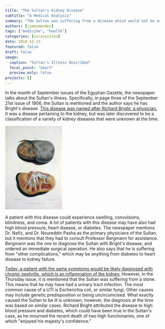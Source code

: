 ```yaml
---
title: "The Sultan's Kidney Disease"
subtitle: "A Medical Analysis"
summary: "THe Sultan was suffering from a disease which would not be as serious today"
authors: [jimmymendez]
tags: ["medicine", "health"]
categories: [curiosities]
date: 2019-12-13
featured: false
draft: false
image:
  caption: "Sultan's Illness Described"
  focal_point: "Smart"
  preview_only: false
projects: []
---
```

In the month of September issues of the Egyptian Gazette, the newspaper talks about the Sultan&#39;s illness. Specifically, in page three of the September 21st issue of 1906, the Sultan is mentioned and the author says he has Bright&#39;s disease. [This disease was named after Richard Bright, a physician.](https://en.wikipedia.org/wiki/Bright%27s_disease) It was a disease pertaining to the kidney, but was later discovered to be a classification of a variety of kidney diseases that were unknown at the time.

![Brights-Disease](kidney.jpg "A kidney with Bright's Disease")

A patient with this disease could experience swelling, convulsions, blindness, and coma. A lot of patients with this disease may have also had high blood pressure, heart disease, or diabetes. The newspaper mentions Dr. Nafiz, and Dr. Noureddin Pasha as the primary physicians of the Sultan, but it mentions that they had to consult Professor Bergmann for assistance. Bergmann was the one to diagnose the Sultan with Bright&#39;s disease, and ordered an immediate surgical operation. He also says that he is suffering from &quot;other complications,&quot; which may be anything from diabetes to heart disease to kidney failure.

[Today, a patient with the same symptoms would be likely diagnosed with chronic nephritis, which is an inflammation of the kidney.](https://web.archive.org/web/20160915235645/https:/www.guideline.gov/summaries/summary/36900) However, in the Thursday issue, it is mentioned that the Sultan was suffering from a stone. This means that he may have had a urinary tract infection. The most common cause of a UTI is  Escherichia coli, or similar fungi. Other causes may include genetic predisposition or being uncircumcised. What exactly caused the Sultan to be ill is unknown, however, the diagnosis at the time was based on similar cases. Richard Bright attributed the disease to high blood pressure and diabetes, which could have been true in the Sultan&#39;s case, as he mourned the recent death of two high functionaries, one of which &quot;enjoyed his majesty&#39;s confidence.&quot;

